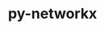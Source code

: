 ---
title: "py-networkx"
layout: cache
categories: [package, develop]
meta: {"compilers": ["apple-clang@=16.0.0", "gcc@=11.1.0", "gcc@=11.4.0", "gcc@=13.2.0", "gcc@=9.4.0", "oneapi@=2024.2.1"], "num_specs": 129, "num_specs_by_stack": {"data-vis-sdk": 9, "e4s": 28, "e4s-neoverse-v2": 5, "e4s-neoverse_v1": 9, "e4s-oneapi": 14, "e4s-power": 1, "hep": 7, "ml-darwin-aarch64-mps": 10, "ml-linux-aarch64-cpu": 23, "ml-linux-aarch64-cuda": 22, "ml-linux-x86_64-cpu": 22, "ml-linux-x86_64-cuda": 23, "root": 129}, "oss": ["sequoia", "ubuntu20.04", "ubuntu22.04", "ubuntu24.04"], "platforms": ["darwin", "linux"], "stacks": ["data-vis-sdk", "e4s", "e4s-neoverse-v2", "e4s-neoverse_v1", "e4s-oneapi", "e4s-power", "hep", "ml-darwin-aarch64-mps", "ml-linux-aarch64-cpu", "ml-linux-aarch64-cuda", "ml-linux-x86_64-cpu", "ml-linux-x86_64-cuda", "root"], "targets": ["aarch64", "neoverse_v1", "neoverse_v2", "ppc64le", "x86_64_v3"], "versions": ["2.7.1", "3.1", "3.3", "3.4.2"]}
spec_details: [{"compiler": "gcc@=11.4.0", "hash": "24bjwxhps6op2g7vo6gpicgekvpi7ol4", "os": "ubuntu22.04", "platform": "linux", "size": "-", "stacks": ["e4s-neoverse_v1", "root"], "target": "neoverse_v1", "variants": ["build_system=python_pip", "+default", "~extra"], "versions": ["2.7.1"]}, {"compiler": "gcc@=11.4.0", "hash": "24npl3dnqlobqmmwect7f6xjh23jjt5e", "os": "ubuntu22.04", "platform": "linux", "size": "-", "stacks": ["e4s", "root"], "target": "x86_64_v3", "variants": ["build_system=python_pip", "+default", "~extra"], "versions": ["3.1"]}, {"compiler": "oneapi@=2024.2.1", "hash": "26bgvcngotxxl3uttwsrrw3j4iiwxbax", "os": "ubuntu22.04", "platform": "linux", "size": "-", "stacks": ["e4s-oneapi", "root"], "target": "x86_64_v3", "variants": ["build_system=python_pip", "+default", "~extra"], "versions": ["3.1"]}, {"compiler": "gcc@=11.1.0", "hash": "2fswsdp3ibrimhvsmov74vxfp4pn575e", "os": "ubuntu20.04", "platform": "linux", "size": "-", "stacks": ["data-vis-sdk", "root"], "target": "x86_64_v3", "variants": ["build_system=python_pip", "+default", "~extra"], "versions": ["3.1"]}, {"compiler": "gcc@=13.2.0", "hash": "2jibqkt7gdoxx3ylege7pm7suvn45jfw", "os": "ubuntu24.04", "platform": "linux", "size": "-", "stacks": ["ml-linux-aarch64-cpu", "ml-linux-aarch64-cuda", "root"], "target": "aarch64", "variants": ["build_system=python_pip", "+default", "~extra"], "versions": ["2.7.1"]}, {"compiler": "oneapi@=2024.2.1", "hash": "2ob45ptnqkvie7n2jy6g773btg2fvi3s", "os": "ubuntu22.04", "platform": "linux", "size": "-", "stacks": ["e4s-oneapi", "root"], "target": "x86_64_v3", "variants": ["build_system=python_pip", "+default", "~extra"], "versions": ["3.1"]}, {"compiler": "gcc@=13.2.0", "hash": "35xenunanc4hd6rxi7szxdhletingowk", "os": "ubuntu24.04", "platform": "linux", "size": "-", "stacks": ["ml-linux-x86_64-cpu", "ml-linux-x86_64-cuda", "root"], "target": "x86_64_v3", "variants": ["build_system=python_pip", "+default", "~extra"], "versions": ["3.3"]}, {"compiler": "gcc@=13.2.0", "hash": "3hzecguuu45fm3gplz6u5wftv4hdckvb", "os": "ubuntu24.04", "platform": "linux", "size": "-", "stacks": ["ml-linux-x86_64-cpu", "ml-linux-x86_64-cuda", "root"], "target": "x86_64_v3", "variants": ["build_system=python_pip", "+default", "~extra"], "versions": ["2.7.1"]}, {"compiler": "gcc@=13.2.0", "hash": "3l4rhzehvxliktyxc655gfkjviy7g52f", "os": "ubuntu24.04", "platform": "linux", "size": "-", "stacks": ["ml-linux-aarch64-cpu", "root"], "target": "aarch64", "variants": ["build_system=python_pip", "+default", "~extra"], "versions": ["3.3"]}, {"compiler": "gcc@=11.4.0", "hash": "42r5lybrjmzazq344ca7kotutjvyjjos", "os": "ubuntu22.04", "platform": "linux", "size": "-", "stacks": ["e4s", "root"], "target": "x86_64_v3", "variants": ["build_system=python_pip", "+default", "~extra"], "versions": ["2.7.1"]}, {"compiler": "oneapi@=2024.2.1", "hash": "43mh5fjz7lb2gk3mjdc3jkicb5bm5mfv", "os": "ubuntu22.04", "platform": "linux", "size": "-", "stacks": ["e4s-oneapi", "root"], "target": "x86_64_v3", "variants": ["build_system=python_pip", "+default", "~extra"], "versions": ["3.3"]}, {"compiler": "gcc@=13.2.0", "hash": "45egbh6jmhfwhuhzgu3ojeieawatmas4", "os": "ubuntu24.04", "platform": "linux", "size": "-", "stacks": ["ml-linux-x86_64-cpu", "ml-linux-x86_64-cuda", "root"], "target": "x86_64_v3", "variants": ["build_system=python_pip", "+default", "~extra"], "versions": ["2.7.1"]}, {"compiler": "apple-clang@=16.0.0", "hash": "47vqv2ajj4kvycq7lgt7iga3bmjfeice", "os": "sequoia", "platform": "darwin", "size": "-", "stacks": ["ml-darwin-aarch64-mps", "root"], "target": "aarch64", "variants": ["build_system=python_pip", "+default", "~extra"], "versions": ["3.3"]}, {"compiler": "gcc@=9.4.0", "hash": "4aasdbtndx6hecsudtehasr6tp42mfsh", "os": "ubuntu20.04", "platform": "linux", "size": "-", "stacks": ["e4s-power", "root"], "target": "ppc64le", "variants": ["build_system=python_pip", "+default", "~extra"], "versions": ["3.1"]}, {"compiler": "gcc@=11.4.0", "hash": "4o7uw6djdzaf4wqxocjci5lfqoxl35br", "os": "ubuntu22.04", "platform": "linux", "size": "-", "stacks": ["e4s-neoverse_v1", "root"], "target": "neoverse_v1", "variants": ["build_system=python_pip", "+default", "~extra"], "versions": ["2.7.1"]}, {"compiler": "gcc@=13.2.0", "hash": "4olk4jewrjf4vaqbrahrhfjccfiod6a6", "os": "ubuntu24.04", "platform": "linux", "size": "-", "stacks": ["ml-linux-aarch64-cpu", "ml-linux-aarch64-cuda", "root"], "target": "aarch64", "variants": ["build_system=python_pip", "+default", "~extra"], "versions": ["2.7.1"]}, {"compiler": "gcc@=13.2.0", "hash": "4pc23sackhd2t6gubiyem4hmisyqfwoe", "os": "ubuntu24.04", "platform": "linux", "size": "-", "stacks": ["ml-linux-aarch64-cpu", "ml-linux-aarch64-cuda", "root"], "target": "aarch64", "variants": ["build_system=python_pip", "+default", "~extra"], "versions": ["2.7.1"]}, {"compiler": "gcc@=13.2.0", "hash": "4tprkgh3okmqaltcoo5qr5okamnfwrpo", "os": "ubuntu24.04", "platform": "linux", "size": "-", "stacks": ["ml-linux-aarch64-cpu", "ml-linux-aarch64-cuda", "root"], "target": "aarch64", "variants": ["build_system=python_pip", "+default", "~extra"], "versions": ["2.7.1"]}, {"compiler": "oneapi@=2024.2.1", "hash": "4yx3juqaowdq2fkwry7tl6wos3wjl7km", "os": "ubuntu22.04", "platform": "linux", "size": "-", "stacks": ["e4s-oneapi", "root"], "target": "x86_64_v3", "variants": ["build_system=python_pip", "+default", "~extra"], "versions": ["3.1"]}, {"compiler": "gcc@=13.2.0", "hash": "557qor6hkolccq4rfqxasehbrwhgjyxf", "os": "ubuntu24.04", "platform": "linux", "size": "-", "stacks": ["ml-linux-aarch64-cpu", "ml-linux-aarch64-cuda", "root"], "target": "aarch64", "variants": ["build_system=python_pip", "+default", "~extra"], "versions": ["3.1"]}, {"compiler": "gcc@=11.4.0", "hash": "57ip6hc55e23zeukowafal5pwxqzjdtv", "os": "ubuntu22.04", "platform": "linux", "size": "-", "stacks": ["e4s", "root"], "target": "x86_64_v3", "variants": ["build_system=python_pip", "+default", "~extra"], "versions": ["3.1"]}, {"compiler": "oneapi@=2024.2.1", "hash": "5n675b5otwh5ze5w2epnly5sfj7ku2vw", "os": "ubuntu22.04", "platform": "linux", "size": "-", "stacks": ["e4s-oneapi", "root"], "target": "x86_64_v3", "variants": ["build_system=python_pip", "+default", "~extra"], "versions": ["3.1"]}, {"compiler": "gcc@=13.2.0", "hash": "67npk2l2shajvalguqldreycxdjjcp2d", "os": "ubuntu24.04", "platform": "linux", "size": "-", "stacks": ["ml-linux-x86_64-cpu", "ml-linux-x86_64-cuda", "root"], "target": "x86_64_v3", "variants": ["build_system=python_pip", "+default", "~extra"], "versions": ["2.7.1"]}, {"compiler": "oneapi@=2024.2.1", "hash": "6afgg6znxld33e6wj7xebdzrfes2ftq6", "os": "ubuntu22.04", "platform": "linux", "size": "-", "stacks": ["e4s-oneapi", "root"], "target": "x86_64_v3", "variants": ["build_system=python_pip", "+default", "~extra"], "versions": ["3.3"]}, {"compiler": "gcc@=11.4.0", "hash": "6ezxfaws3nwdslabfkenk4hhjc7l3r7v", "os": "ubuntu22.04", "platform": "linux", "size": "-", "stacks": ["e4s", "root"], "target": "x86_64_v3", "variants": ["build_system=python_pip", "+default", "~extra"], "versions": ["2.7.1"]}, {"compiler": "gcc@=11.4.0", "hash": "6foidezidmyvzde5povxgm4lha6yswct", "os": "ubuntu22.04", "platform": "linux", "size": "-", "stacks": ["e4s-neoverse_v1", "root"], "target": "neoverse_v1", "variants": ["build_system=python_pip", "+default", "~extra"], "versions": ["2.7.1"]}, {"compiler": "gcc@=13.2.0", "hash": "6gdu6x7xzqva6mheq5md7dr2jwzb2o4i", "os": "ubuntu24.04", "platform": "linux", "size": "-", "stacks": ["ml-linux-aarch64-cpu", "ml-linux-aarch64-cuda", "root"], "target": "aarch64", "variants": ["build_system=python_pip", "+default", "~extra"], "versions": ["3.3"]}, {"compiler": "oneapi@=2024.2.1", "hash": "6haacjvjr5phtpuupfep2zt7kzk6e4fh", "os": "ubuntu22.04", "platform": "linux", "size": "-", "stacks": ["e4s-oneapi", "root"], "target": "x86_64_v3", "variants": ["build_system=python_pip", "+default", "~extra"], "versions": ["3.3"]}, {"compiler": "gcc@=13.2.0", "hash": "72rk4holx7ntdvleyvj6tmtoa6onwnk2", "os": "ubuntu24.04", "platform": "linux", "size": "-", "stacks": ["ml-linux-x86_64-cpu", "ml-linux-x86_64-cuda", "root"], "target": "x86_64_v3", "variants": ["build_system=python_pip", "+default", "~extra"], "versions": ["2.7.1"]}, {"compiler": "gcc@=13.2.0", "hash": "76uho35cwovzjmghqd2kjgkyukmimfw2", "os": "ubuntu24.04", "platform": "linux", "size": "-", "stacks": ["ml-linux-x86_64-cpu", "ml-linux-x86_64-cuda", "root"], "target": "x86_64_v3", "variants": ["build_system=python_pip", "+default", "~extra"], "versions": ["3.3"]}, {"compiler": "gcc@=13.2.0", "hash": "7dkckerji36iy476s7tbprwqdjsl2xw6", "os": "ubuntu24.04", "platform": "linux", "size": "-", "stacks": ["ml-linux-x86_64-cpu", "ml-linux-x86_64-cuda", "root"], "target": "x86_64_v3", "variants": ["build_system=python_pip", "+default", "~extra"], "versions": ["2.7.1"]}, {"compiler": "oneapi@=2024.2.1", "hash": "7gek5a7tbr424fzhoqqyj5omfjsu7l3e", "os": "ubuntu22.04", "platform": "linux", "size": "-", "stacks": ["e4s-oneapi", "root"], "target": "x86_64_v3", "variants": ["build_system=python_pip", "+default", "~extra"], "versions": ["3.3"]}, {"compiler": "gcc@=11.4.0", "hash": "7iqlybedksaw25amsgrmrp4oqdzomthv", "os": "ubuntu22.04", "platform": "linux", "size": "-", "stacks": ["e4s", "root"], "target": "x86_64_v3", "variants": ["build_system=python_pip", "+default", "~extra"], "versions": ["3.3"]}, {"compiler": "gcc@=13.2.0", "hash": "7vr4gvocncg7eywolajqc3jkn5j47hyn", "os": "ubuntu24.04", "platform": "linux", "size": "-", "stacks": ["ml-linux-aarch64-cpu", "ml-linux-aarch64-cuda", "root"], "target": "aarch64", "variants": ["build_system=python_pip", "+default", "~extra"], "versions": ["3.1"]}, {"compiler": "gcc@=11.4.0", "hash": "7w32h47ipqss53s5hyfwfiyd637p6znh", "os": "ubuntu22.04", "platform": "linux", "size": "-", "stacks": ["e4s", "root"], "target": "x86_64_v3", "variants": ["build_system=python_pip", "+default", "~extra"], "versions": ["3.3"]}, {"compiler": "gcc@=11.4.0", "hash": "7wdzw24zyyxozcdmeqfk53whfoskhlun", "os": "ubuntu22.04", "platform": "linux", "size": "-", "stacks": ["e4s-neoverse-v2", "root"], "target": "neoverse_v2", "variants": ["build_system=python_pip", "+default", "~extra"], "versions": ["3.1"]}, {"compiler": "gcc@=11.4.0", "hash": "7xfntpx5fblvp7hrsi4idz5pzlsy7y7r", "os": "ubuntu22.04", "platform": "linux", "size": "-", "stacks": ["hep", "root"], "target": "x86_64_v3", "variants": ["build_system=python_pip", "+default", "~extra"], "versions": ["2.7.1"]}, {"compiler": "gcc@=11.4.0", "hash": "ai45sjcxc5vmocbkylm4l72iwmgjhyka", "os": "ubuntu22.04", "platform": "linux", "size": "-", "stacks": ["hep", "root"], "target": "x86_64_v3", "variants": ["build_system=python_pip", "+default", "~extra"], "versions": ["2.7.1"]}, {"compiler": "gcc@=13.2.0", "hash": "auurnagx2seufftswc7rev72q3kpeyr7", "os": "ubuntu24.04", "platform": "linux", "size": "-", "stacks": ["ml-linux-aarch64-cpu", "ml-linux-aarch64-cuda", "root"], "target": "aarch64", "variants": ["build_system=python_pip", "+default", "~extra"], "versions": ["3.1"]}, {"compiler": "gcc@=11.4.0", "hash": "b4xep6gwjvbpoqmfomyqs3xql6tgxab7", "os": "ubuntu22.04", "platform": "linux", "size": "-", "stacks": ["e4s", "root"], "target": "x86_64_v3", "variants": ["build_system=python_pip", "+default", "~extra"], "versions": ["2.7.1"]}, {"compiler": "gcc@=11.4.0", "hash": "b6hxf7xswferdmwhcwh3zbaqqbdvypkv", "os": "ubuntu22.04", "platform": "linux", "size": "-", "stacks": ["hep", "root"], "target": "x86_64_v3", "variants": ["build_system=python_pip", "+default", "~extra"], "versions": ["2.7.1"]}, {"compiler": "gcc@=11.4.0", "hash": "cgi2igkbnx6gkas7mopbghtywrdsgofo", "os": "ubuntu22.04", "platform": "linux", "size": "-", "stacks": ["e4s", "root"], "target": "x86_64_v3", "variants": ["build_system=python_pip", "+default", "~extra"], "versions": ["3.4.2"]}, {"compiler": "gcc@=11.4.0", "hash": "dbaovkr4ade2orbgcj4frkuaxuccibsr", "os": "ubuntu22.04", "platform": "linux", "size": "-", "stacks": ["e4s", "root"], "target": "x86_64_v3", "variants": ["build_system=python_pip", "+default", "~extra"], "versions": ["3.1"]}, {"compiler": "gcc@=11.4.0", "hash": "df4o5agyb2pzpmecztujhstqeaijtps6", "os": "ubuntu22.04", "platform": "linux", "size": "-", "stacks": ["e4s-neoverse_v1", "root"], "target": "neoverse_v1", "variants": ["build_system=python_pip", "+default", "~extra"], "versions": ["2.7.1"]}, {"compiler": "gcc@=11.4.0", "hash": "dqxkwxnyd3apurtyvkcelccwdfmgyfbl", "os": "ubuntu22.04", "platform": "linux", "size": "-", "stacks": ["e4s", "root"], "target": "x86_64_v3", "variants": ["build_system=python_pip", "+default", "~extra"], "versions": ["3.1"]}, {"compiler": "gcc@=11.4.0", "hash": "drgv6hsaerssd2ceoi4crl4fleqfkcqi", "os": "ubuntu22.04", "platform": "linux", "size": "-", "stacks": ["e4s-neoverse_v1", "root"], "target": "neoverse_v1", "variants": ["build_system=python_pip", "+default", "~extra"], "versions": ["3.1"]}, {"compiler": "gcc@=13.2.0", "hash": "e25zoyatafvgtlqisp5jmeddwfhsb4eu", "os": "ubuntu24.04", "platform": "linux", "size": "-", "stacks": ["ml-linux-x86_64-cpu", "ml-linux-x86_64-cuda", "root"], "target": "x86_64_v3", "variants": ["build_system=python_pip", "+default", "~extra"], "versions": ["2.7.1"]}, {"compiler": "apple-clang@=16.0.0", "hash": "eckheirh6fgjqt2nyrbkgw7rcago7smr", "os": "sequoia", "platform": "darwin", "size": "-", "stacks": ["ml-darwin-aarch64-mps", "root"], "target": "aarch64", "variants": ["build_system=python_pip", "+default", "~extra"], "versions": ["2.7.1"]}, {"compiler": "gcc@=13.2.0", "hash": "ed6sszncatz4i62a6veeojkcpd7u4lxs", "os": "ubuntu24.04", "platform": "linux", "size": "-", "stacks": ["ml-linux-aarch64-cpu", "ml-linux-aarch64-cuda", "root"], "target": "aarch64", "variants": ["build_system=python_pip", "+default", "~extra"], "versions": ["2.7.1"]}, {"compiler": "apple-clang@=16.0.0", "hash": "ehfvdwpud4n73xx75gzjmsymk3x76tkd", "os": "sequoia", "platform": "darwin", "size": "-", "stacks": ["ml-darwin-aarch64-mps", "root"], "target": "aarch64", "variants": ["build_system=python_pip", "+default", "~extra"], "versions": ["3.1"]}, {"compiler": "gcc@=13.2.0", "hash": "esosqrxrvyfoggej6zsyyj3gatjcvh44", "os": "ubuntu24.04", "platform": "linux", "size": "-", "stacks": ["ml-linux-x86_64-cpu", "ml-linux-x86_64-cuda", "root"], "target": "x86_64_v3", "variants": ["build_system=python_pip", "+default", "~extra"], "versions": ["2.7.1"]}, {"compiler": "gcc@=13.2.0", "hash": "ethiihro3u46fkpyvzskj7aesyobbxyd", "os": "ubuntu24.04", "platform": "linux", "size": "-", "stacks": ["ml-linux-aarch64-cpu", "ml-linux-aarch64-cuda", "root"], "target": "aarch64", "variants": ["build_system=python_pip", "+default", "~extra"], "versions": ["2.7.1"]}, {"compiler": "gcc@=11.4.0", "hash": "evi4obmtxmgagkw4m4x2awssh6rlkpbr", "os": "ubuntu22.04", "platform": "linux", "size": "-", "stacks": ["e4s-neoverse-v2", "root"], "target": "neoverse_v2", "variants": ["build_system=python_pip", "+default", "~extra"], "versions": ["3.1"]}, {"compiler": "gcc@=11.4.0", "hash": "f5vkzuoms5xtpbhjeetlj42bmto2gtkk", "os": "ubuntu22.04", "platform": "linux", "size": "-", "stacks": ["e4s", "root"], "target": "x86_64_v3", "variants": ["build_system=python_pip", "+default", "~extra"], "versions": ["3.1"]}, {"compiler": "gcc@=11.4.0", "hash": "f7nmm4adbrtynuio4aaroz2thz2k75gu", "os": "ubuntu22.04", "platform": "linux", "size": "-", "stacks": ["e4s", "root"], "target": "x86_64_v3", "variants": ["build_system=python_pip", "+default", "~extra"], "versions": ["3.4.2"]}, {"compiler": "gcc@=11.1.0", "hash": "faa4wiyz4bxydg2yilt7utni5efemtyg", "os": "ubuntu20.04", "platform": "linux", "size": "-", "stacks": ["data-vis-sdk", "root"], "target": "x86_64_v3", "variants": ["build_system=python_pip", "+default", "~extra"], "versions": ["3.4.2"]}, {"compiler": "gcc@=13.2.0", "hash": "fxwllfgmeniegoqky7eljc7afcucca5x", "os": "ubuntu24.04", "platform": "linux", "size": "-", "stacks": ["ml-linux-x86_64-cpu", "ml-linux-x86_64-cuda", "root"], "target": "x86_64_v3", "variants": ["build_system=python_pip", "+default", "~extra"], "versions": ["2.7.1"]}, {"compiler": "gcc@=11.4.0", "hash": "g77eqjlxj5vs4l6pilix76bdd323xfyz", "os": "ubuntu22.04", "platform": "linux", "size": "-", "stacks": ["e4s-neoverse-v2", "root"], "target": "neoverse_v2", "variants": ["build_system=python_pip", "+default", "~extra"], "versions": ["3.1"]}, {"compiler": "gcc@=11.4.0", "hash": "gsg6q3ftclxocbrm6inl4catklelgihi", "os": "ubuntu22.04", "platform": "linux", "size": "-", "stacks": ["e4s", "root"], "target": "x86_64_v3", "variants": ["build_system=python_pip", "+default", "~extra"], "versions": ["2.7.1"]}, {"compiler": "gcc@=13.2.0", "hash": "gswzhruo5cijcgt6mkrteenryosmfmcn", "os": "ubuntu24.04", "platform": "linux", "size": "-", "stacks": ["ml-linux-aarch64-cpu", "ml-linux-aarch64-cuda", "root"], "target": "aarch64", "variants": ["build_system=python_pip", "+default", "~extra"], "versions": ["2.7.1"]}, {"compiler": "gcc@=11.4.0", "hash": "guqi27xwargohgtpmr2lrvktj6lcuy5r", "os": "ubuntu22.04", "platform": "linux", "size": "-", "stacks": ["e4s-neoverse-v2", "root"], "target": "neoverse_v2", "variants": ["build_system=python_pip", "+default", "~extra"], "versions": ["3.1"]}, {"compiler": "gcc@=11.4.0", "hash": "h4kiqzarfkb6th45vbj6rkpbur4xiewg", "os": "ubuntu22.04", "platform": "linux", "size": "-", "stacks": ["e4s-neoverse_v1", "root"], "target": "neoverse_v1", "variants": ["build_system=python_pip", "+default", "~extra"], "versions": ["2.7.1"]}, {"compiler": "gcc@=13.2.0", "hash": "hjb2kslrgvrwqrq2rkzh3xmp6jzk7h2l", "os": "ubuntu24.04", "platform": "linux", "size": "-", "stacks": ["ml-linux-aarch64-cpu", "ml-linux-aarch64-cuda", "root"], "target": "aarch64", "variants": ["build_system=python_pip", "+default", "~extra"], "versions": ["2.7.1"]}, {"compiler": "apple-clang@=16.0.0", "hash": "hkvkalsm3mjwkhtk6bpugzrdek4kpm5l", "os": "sequoia", "platform": "darwin", "size": "-", "stacks": ["ml-darwin-aarch64-mps", "root"], "target": "aarch64", "variants": ["build_system=python_pip", "+default", "~extra"], "versions": ["3.3"]}, {"compiler": "gcc@=13.2.0", "hash": "hquz7dz3owlta2a2yvnbywlmmxvjdmim", "os": "ubuntu24.04", "platform": "linux", "size": "-", "stacks": ["ml-linux-x86_64-cpu", "ml-linux-x86_64-cuda", "root"], "target": "x86_64_v3", "variants": ["build_system=python_pip", "+default", "~extra"], "versions": ["3.3"]}, {"compiler": "gcc@=13.2.0", "hash": "i2il7k4dhqple355mqnpqborkn5bkekq", "os": "ubuntu24.04", "platform": "linux", "size": "-", "stacks": ["ml-linux-x86_64-cpu", "ml-linux-x86_64-cuda", "root"], "target": "x86_64_v3", "variants": ["build_system=python_pip", "+default", "~extra"], "versions": ["2.7.1"]}, {"compiler": "gcc@=11.1.0", "hash": "i3crlhhrxr3xxflkie2mopoetpv5pug5", "os": "ubuntu20.04", "platform": "linux", "size": "-", "stacks": ["data-vis-sdk", "root"], "target": "x86_64_v3", "variants": ["build_system=python_pip", "+default", "~extra"], "versions": ["3.4.2"]}, {"compiler": "gcc@=13.2.0", "hash": "iagnwadtgwqcmreta4muk4ykw6r6ghxo", "os": "ubuntu24.04", "platform": "linux", "size": "-", "stacks": ["ml-linux-x86_64-cpu", "ml-linux-x86_64-cuda", "root"], "target": "x86_64_v3", "variants": ["build_system=python_pip", "+default", "~extra"], "versions": ["3.1"]}, {"compiler": "gcc@=13.2.0", "hash": "izykbghus7kuwtbjwjjzri6nwb3y7hz4", "os": "ubuntu24.04", "platform": "linux", "size": "-", "stacks": ["ml-linux-aarch64-cpu", "ml-linux-aarch64-cuda", "root"], "target": "aarch64", "variants": ["build_system=python_pip", "+default", "~extra"], "versions": ["2.7.1"]}, {"compiler": "gcc@=11.4.0", "hash": "jadhum3epqpe2dg62ehzeblqwyiau6gh", "os": "ubuntu22.04", "platform": "linux", "size": "-", "stacks": ["e4s-neoverse_v1", "root"], "target": "neoverse_v1", "variants": ["build_system=python_pip", "+default", "~extra"], "versions": ["2.7.1"]}, {"compiler": "gcc@=11.4.0", "hash": "jfh3k7q7um546ky57y6z3622ow7xgluj", "os": "ubuntu22.04", "platform": "linux", "size": "-", "stacks": ["e4s", "root"], "target": "x86_64_v3", "variants": ["build_system=python_pip", "+default", "~extra"], "versions": ["3.1"]}, {"compiler": "gcc@=13.2.0", "hash": "jsj3c4w2njfdvluk3cm3je6dbckgacwy", "os": "ubuntu24.04", "platform": "linux", "size": "-", "stacks": ["ml-linux-aarch64-cpu", "ml-linux-aarch64-cuda", "root"], "target": "aarch64", "variants": ["build_system=python_pip", "+default", "~extra"], "versions": ["2.7.1"]}, {"compiler": "gcc@=13.2.0", "hash": "jvkgedrggja2kytjfzhnfhykgegv2imx", "os": "ubuntu24.04", "platform": "linux", "size": "-", "stacks": ["ml-linux-aarch64-cpu", "ml-linux-aarch64-cuda", "root"], "target": "aarch64", "variants": ["build_system=python_pip", "+default", "~extra"], "versions": ["2.7.1"]}, {"compiler": "gcc@=11.4.0", "hash": "k7f5gzcsxzjfd6il5ezk3mqdwovg4v3i", "os": "ubuntu22.04", "platform": "linux", "size": "-", "stacks": ["e4s", "root"], "target": "x86_64_v3", "variants": ["build_system=python_pip", "+default", "~extra"], "versions": ["2.7.1"]}, {"compiler": "gcc@=13.2.0", "hash": "kcqtkayi6onaipycn2mll3fn4fcxgr2q", "os": "ubuntu24.04", "platform": "linux", "size": "-", "stacks": ["ml-linux-x86_64-cpu", "ml-linux-x86_64-cuda", "root"], "target": "x86_64_v3", "variants": ["build_system=python_pip", "+default", "~extra"], "versions": ["3.1"]}, {"compiler": "gcc@=13.2.0", "hash": "kj2mgflv5x4bekczksctfs3whxspgp22", "os": "ubuntu24.04", "platform": "linux", "size": "-", "stacks": ["ml-linux-aarch64-cpu", "ml-linux-aarch64-cuda", "root"], "target": "aarch64", "variants": ["build_system=python_pip", "+default", "~extra"], "versions": ["3.3"]}, {"compiler": "oneapi@=2024.2.1", "hash": "l2pfz3daermqqef76b7otrmzx3kolvcg", "os": "ubuntu22.04", "platform": "linux", "size": "-", "stacks": ["e4s-oneapi", "root"], "target": "x86_64_v3", "variants": ["build_system=python_pip", "+default", "~extra"], "versions": ["3.1"]}, {"compiler": "gcc@=13.2.0", "hash": "l2vmcocn6zabi4casoukwacliudoczbr", "os": "ubuntu24.04", "platform": "linux", "size": "-", "stacks": ["ml-linux-x86_64-cpu", "ml-linux-x86_64-cuda", "root"], "target": "x86_64_v3", "variants": ["build_system=python_pip", "+default", "~extra"], "versions": ["3.3"]}, {"compiler": "gcc@=11.1.0", "hash": "lghi7jjla4kaex2ceqm3f4jqvoqogh2m", "os": "ubuntu20.04", "platform": "linux", "size": "-", "stacks": ["data-vis-sdk", "root"], "target": "x86_64_v3", "variants": ["build_system=python_pip", "+default", "~extra"], "versions": ["3.4.2"]}, {"compiler": "gcc@=11.4.0", "hash": "mbcbgc5uvyyfcgr5goynceuadlu2vyt3", "os": "ubuntu22.04", "platform": "linux", "size": "-", "stacks": ["e4s", "root"], "target": "x86_64_v3", "variants": ["build_system=python_pip", "+default", "~extra"], "versions": ["2.7.1"]}, {"compiler": "apple-clang@=16.0.0", "hash": "mbx26z3aztfmsfy4vgxu73xiy3cua3of", "os": "sequoia", "platform": "darwin", "size": "-", "stacks": ["ml-darwin-aarch64-mps", "root"], "target": "aarch64", "variants": ["build_system=python_pip", "+default", "~extra"], "versions": ["3.3"]}, {"compiler": "gcc@=11.4.0", "hash": "mdif2tsfriukemzq5c723ywjkp72ej74", "os": "ubuntu22.04", "platform": "linux", "size": "-", "stacks": ["e4s", "root"], "target": "x86_64_v3", "variants": ["build_system=python_pip", "+default", "~extra"], "versions": ["3.1"]}, {"compiler": "gcc@=11.4.0", "hash": "misk7siyrmj6iq5hsovb7isuavcs7qgg", "os": "ubuntu22.04", "platform": "linux", "size": "-", "stacks": ["e4s", "root"], "target": "x86_64_v3", "variants": ["build_system=python_pip", "+default", "~extra"], "versions": ["2.7.1"]}, {"compiler": "oneapi@=2024.2.1", "hash": "nf7ejgu4gnkb6lffcrtvjmxmsvmojpjs", "os": "ubuntu22.04", "platform": "linux", "size": "-", "stacks": ["e4s-oneapi", "root"], "target": "x86_64_v3", "variants": ["build_system=python_pip", "+default", "~extra"], "versions": ["3.1"]}, {"compiler": "apple-clang@=16.0.0", "hash": "nhllhwjucoccmv43yoobnr2i2w22gd5c", "os": "sequoia", "platform": "darwin", "size": "-", "stacks": ["ml-darwin-aarch64-mps", "root"], "target": "aarch64", "variants": ["build_system=python_pip", "+default", "~extra"], "versions": ["2.7.1"]}, {"compiler": "gcc@=11.4.0", "hash": "omaaiiarhog7pn2hv2pnoioh6jrxlzlk", "os": "ubuntu22.04", "platform": "linux", "size": "-", "stacks": ["e4s", "root"], "target": "x86_64_v3", "variants": ["build_system=python_pip", "+default", "~extra"], "versions": ["3.4.2"]}, {"compiler": "gcc@=13.2.0", "hash": "oqiknvc5a4vjsmxp5knioyunvhw3ts3u", "os": "ubuntu24.04", "platform": "linux", "size": "-", "stacks": ["ml-linux-x86_64-cuda", "root"], "target": "x86_64_v3", "variants": ["build_system=python_pip", "+default", "~extra"], "versions": ["3.1"]}, {"compiler": "gcc@=11.1.0", "hash": "oqwjhbo7yzaimadwbpjxnmommbkfnbbg", "os": "ubuntu20.04", "platform": "linux", "size": "-", "stacks": ["data-vis-sdk", "root"], "target": "x86_64_v3", "variants": ["build_system=python_pip", "+default", "~extra"], "versions": ["3.1"]}, {"compiler": "oneapi@=2024.2.1", "hash": "osf2h6vvengamudct2bs6ndzlrtuigeg", "os": "ubuntu22.04", "platform": "linux", "size": "-", "stacks": ["e4s-oneapi", "root"], "target": "x86_64_v3", "variants": ["build_system=python_pip", "+default", "~extra"], "versions": ["3.1"]}, {"compiler": "gcc@=11.4.0", "hash": "ponfiw5hrjar64kuvpbqipwsqeyhxlk3", "os": "ubuntu22.04", "platform": "linux", "size": "-", "stacks": ["e4s", "root"], "target": "x86_64_v3", "variants": ["build_system=python_pip", "+default", "~extra"], "versions": ["2.7.1"]}, {"compiler": "gcc@=13.2.0", "hash": "pqfcdvbn3l5bzf5hshnbli2vm4dk74u4", "os": "ubuntu24.04", "platform": "linux", "size": "-", "stacks": ["ml-linux-aarch64-cpu", "ml-linux-aarch64-cuda", "root"], "target": "aarch64", "variants": ["build_system=python_pip", "+default", "~extra"], "versions": ["2.7.1"]}, {"compiler": "gcc@=13.2.0", "hash": "puyffspdzwt5m2ysib4u2o53mdzxppjt", "os": "ubuntu24.04", "platform": "linux", "size": "-", "stacks": ["ml-linux-x86_64-cpu", "ml-linux-x86_64-cuda", "root"], "target": "x86_64_v3", "variants": ["build_system=python_pip", "+default", "~extra"], "versions": ["2.7.1"]}, {"compiler": "gcc@=11.4.0", "hash": "q3yhba4vqacocorhn6oggchwm5ayadg3", "os": "ubuntu22.04", "platform": "linux", "size": "-", "stacks": ["e4s", "root"], "target": "x86_64_v3", "variants": ["build_system=python_pip", "+default", "~extra"], "versions": ["3.3"]}, {"compiler": "gcc@=11.4.0", "hash": "r64i7p2b5e4emcxr2wyrxzuwpgvsypor", "os": "ubuntu22.04", "platform": "linux", "size": "-", "stacks": ["e4s", "root"], "target": "x86_64_v3", "variants": ["build_system=python_pip", "+default", "~extra"], "versions": ["3.1"]}, {"compiler": "gcc@=13.2.0", "hash": "rbmk4xruzt42xtjm6njfovoiymgguh2g", "os": "ubuntu24.04", "platform": "linux", "size": "-", "stacks": ["ml-linux-aarch64-cpu", "ml-linux-aarch64-cuda", "root"], "target": "aarch64", "variants": ["build_system=python_pip", "+default", "~extra"], "versions": ["3.1"]}, {"compiler": "gcc@=11.4.0", "hash": "rcmsokq7rlfo3voh63cp7oinp4yukii6", "os": "ubuntu22.04", "platform": "linux", "size": "-", "stacks": ["hep", "root"], "target": "x86_64_v3", "variants": ["build_system=python_pip", "+default", "~extra"], "versions": ["2.7.1"]}, {"compiler": "gcc@=11.4.0", "hash": "s44d3tqqsjpesxfevub3fj6l6dswm4ji", "os": "ubuntu22.04", "platform": "linux", "size": "-", "stacks": ["hep", "root"], "target": "x86_64_v3", "variants": ["build_system=python_pip", "+default", "~extra"], "versions": ["2.7.1"]}, {"compiler": "gcc@=13.2.0", "hash": "s44xjutoahtjrz2dzjlgx2jqbbd4jlt2", "os": "ubuntu24.04", "platform": "linux", "size": "-", "stacks": ["ml-linux-aarch64-cpu", "ml-linux-aarch64-cuda", "root"], "target": "aarch64", "variants": ["build_system=python_pip", "+default", "~extra"], "versions": ["2.7.1"]}, {"compiler": "oneapi@=2024.2.1", "hash": "sx6x3zqve4jf5btiynzyddqq3rg7457t", "os": "ubuntu22.04", "platform": "linux", "size": "-", "stacks": ["e4s-oneapi", "root"], "target": "x86_64_v3", "variants": ["build_system=python_pip", "+default", "~extra"], "versions": ["3.1"]}, {"compiler": "gcc@=11.4.0", "hash": "sycncte3q64m4giqsjwydbbqwdwf27j2", "os": "ubuntu22.04", "platform": "linux", "size": "-", "stacks": ["e4s-neoverse_v1", "root"], "target": "neoverse_v1", "variants": ["build_system=python_pip", "+default", "~extra"], "versions": ["3.1"]}, {"compiler": "gcc@=13.2.0", "hash": "syjgbrpoyfq4afcowsqe6kz7qxjya4p5", "os": "ubuntu24.04", "platform": "linux", "size": "-", "stacks": ["ml-linux-x86_64-cpu", "ml-linux-x86_64-cuda", "root"], "target": "x86_64_v3", "variants": ["build_system=python_pip", "+default", "~extra"], "versions": ["2.7.1"]}, {"compiler": "gcc@=13.2.0", "hash": "t2kfyjzgszawkxz7xtowr3nue2lkmbbz", "os": "ubuntu24.04", "platform": "linux", "size": "-", "stacks": ["ml-linux-x86_64-cpu", "ml-linux-x86_64-cuda", "root"], "target": "x86_64_v3", "variants": ["build_system=python_pip", "+default", "~extra"], "versions": ["2.7.1"]}, {"compiler": "gcc@=11.4.0", "hash": "tmipnydsemr54qvcya53xwn6haihdz7e", "os": "ubuntu22.04", "platform": "linux", "size": "-", "stacks": ["e4s", "root"], "target": "x86_64_v3", "variants": ["build_system=python_pip", "+default", "~extra"], "versions": ["2.7.1"]}, {"compiler": "gcc@=13.2.0", "hash": "u5zm5ufxb5fugolz6b67do3cxtqqojru", "os": "ubuntu24.04", "platform": "linux", "size": "-", "stacks": ["ml-linux-aarch64-cpu", "ml-linux-aarch64-cuda", "root"], "target": "aarch64", "variants": ["build_system=python_pip", "+default", "~extra"], "versions": ["2.7.1"]}, {"compiler": "gcc@=11.4.0", "hash": "udkxt2yhyezgozetlo6v5ig5g6ukikuw", "os": "ubuntu22.04", "platform": "linux", "size": "-", "stacks": ["hep", "root"], "target": "x86_64_v3", "variants": ["build_system=python_pip", "+default", "~extra"], "versions": ["2.7.1"]}, {"compiler": "gcc@=11.1.0", "hash": "uknd4alf7hvd4vhy57yy73uw6ndffwz4", "os": "ubuntu20.04", "platform": "linux", "size": "-", "stacks": ["data-vis-sdk", "root"], "target": "x86_64_v3", "variants": ["build_system=python_pip", "+default", "~extra"], "versions": ["3.4.2"]}, {"compiler": "gcc@=13.2.0", "hash": "uyo3tlzniu7pc6dexkh7x7j5dwhzroxj", "os": "ubuntu24.04", "platform": "linux", "size": "-", "stacks": ["ml-linux-x86_64-cpu", "ml-linux-x86_64-cuda", "root"], "target": "x86_64_v3", "variants": ["build_system=python_pip", "+default", "~extra"], "versions": ["2.7.1"]}, {"compiler": "gcc@=11.4.0", "hash": "vg6bho3sr2pg4pdttqsqo7q72umqgj6u", "os": "ubuntu22.04", "platform": "linux", "size": "-", "stacks": ["e4s", "root"], "target": "x86_64_v3", "variants": ["build_system=python_pip", "+default", "~extra"], "versions": ["3.1"]}, {"compiler": "gcc@=11.1.0", "hash": "viflplgrpmiqgqytkk6gzno3cobc5boe", "os": "ubuntu20.04", "platform": "linux", "size": "-", "stacks": ["data-vis-sdk", "root"], "target": "x86_64_v3", "variants": ["build_system=python_pip", "+default", "~extra"], "versions": ["3.1"]}, {"compiler": "gcc@=13.2.0", "hash": "wafhv3yxm3cvvcz77n3bez52elbtl4fs", "os": "ubuntu24.04", "platform": "linux", "size": "-", "stacks": ["ml-linux-x86_64-cpu", "ml-linux-x86_64-cuda", "root"], "target": "x86_64_v3", "variants": ["build_system=python_pip", "+default", "~extra"], "versions": ["2.7.1"]}, {"compiler": "oneapi@=2024.2.1", "hash": "wczaghv5zpc77m2k4pn2jzwlcrolo335", "os": "ubuntu22.04", "platform": "linux", "size": "-", "stacks": ["e4s-oneapi", "root"], "target": "x86_64_v3", "variants": ["build_system=python_pip", "+default", "~extra"], "versions": ["3.1"]}, {"compiler": "gcc@=13.2.0", "hash": "wh4yq3xu53twk7viso7sauvxv3zodpvf", "os": "ubuntu24.04", "platform": "linux", "size": "-", "stacks": ["ml-linux-x86_64-cpu", "ml-linux-x86_64-cuda", "root"], "target": "x86_64_v3", "variants": ["build_system=python_pip", "+default", "~extra"], "versions": ["3.1"]}, {"compiler": "gcc@=11.1.0", "hash": "woieq6bfozwl37w3okqulcbnldjabn7n", "os": "ubuntu20.04", "platform": "linux", "size": "-", "stacks": ["data-vis-sdk", "root"], "target": "x86_64_v3", "variants": ["build_system=python_pip", "+default", "~extra"], "versions": ["3.1"]}, {"compiler": "gcc@=13.2.0", "hash": "wp6hzokgaq54z6tjakwdcgkev74qeauo", "os": "ubuntu24.04", "platform": "linux", "size": "-", "stacks": ["ml-linux-x86_64-cpu", "ml-linux-x86_64-cuda", "root"], "target": "x86_64_v3", "variants": ["build_system=python_pip", "+default", "~extra"], "versions": ["3.1"]}, {"compiler": "gcc@=11.4.0", "hash": "xs66dnlka47iq5mrat33x6irs57ipxn4", "os": "ubuntu22.04", "platform": "linux", "size": "-", "stacks": ["e4s-neoverse-v2", "root"], "target": "neoverse_v2", "variants": ["build_system=python_pip", "+default", "~extra"], "versions": ["3.1"]}, {"compiler": "gcc@=13.2.0", "hash": "xyjki5s7yzbvw452itzud7jlqyk6lxly", "os": "ubuntu24.04", "platform": "linux", "size": "-", "stacks": ["ml-linux-aarch64-cpu", "ml-linux-aarch64-cuda", "root"], "target": "aarch64", "variants": ["build_system=python_pip", "+default", "~extra"], "versions": ["3.3"]}, {"compiler": "apple-clang@=16.0.0", "hash": "y7o4r54cz66imi5w4cy2wiy3i227hxaa", "os": "sequoia", "platform": "darwin", "size": "-", "stacks": ["ml-darwin-aarch64-mps", "root"], "target": "aarch64", "variants": ["build_system=python_pip", "+default", "~extra"], "versions": ["3.3"]}, {"compiler": "gcc@=11.4.0", "hash": "yahhystdwqss7jr3ltslforvlimsj4ta", "os": "ubuntu22.04", "platform": "linux", "size": "-", "stacks": ["e4s", "root"], "target": "x86_64_v3", "variants": ["build_system=python_pip", "+default", "~extra"], "versions": ["2.7.1"]}, {"compiler": "oneapi@=2024.2.1", "hash": "ypqham2hpmbtrinprxblqliqazmhzetq", "os": "ubuntu22.04", "platform": "linux", "size": "-", "stacks": ["e4s-oneapi", "root"], "target": "x86_64_v3", "variants": ["build_system=python_pip", "+default", "~extra"], "versions": ["3.1"]}, {"compiler": "apple-clang@=16.0.0", "hash": "ystg6e7t46yb5rgs7smwnt2sbqq2ap2k", "os": "sequoia", "platform": "darwin", "size": "-", "stacks": ["ml-darwin-aarch64-mps", "root"], "target": "aarch64", "variants": ["build_system=python_pip", "+default", "~extra"], "versions": ["3.1"]}, {"compiler": "gcc@=11.4.0", "hash": "yt5eb4rfxb2shfugzs63cysy3yqljmzv", "os": "ubuntu22.04", "platform": "linux", "size": "-", "stacks": ["e4s", "root"], "target": "x86_64_v3", "variants": ["build_system=python_pip", "+default", "~extra"], "versions": ["2.7.1"]}, {"compiler": "gcc@=11.4.0", "hash": "yvdc6qk423dxv3t4mtrfjn7bwyncaas6", "os": "ubuntu22.04", "platform": "linux", "size": "-", "stacks": ["e4s", "root"], "target": "x86_64_v3", "variants": ["build_system=python_pip", "+default", "~extra"], "versions": ["3.1"]}, {"compiler": "apple-clang@=16.0.0", "hash": "yvrk7gbeyavr6bdlia4lfz6xff4qssdb", "os": "sequoia", "platform": "darwin", "size": "-", "stacks": ["ml-darwin-aarch64-mps", "root"], "target": "aarch64", "variants": ["build_system=python_pip", "+default", "~extra"], "versions": ["2.7.1"]}, {"compiler": "gcc@=11.4.0", "hash": "zmbriios2zu4wpoiqqdinsfyfzry3cwd", "os": "ubuntu22.04", "platform": "linux", "size": "-", "stacks": ["hep", "root"], "target": "x86_64_v3", "variants": ["build_system=python_pip", "+default", "~extra"], "versions": ["2.7.1"]}, {"compiler": "apple-clang@=16.0.0", "hash": "zoib4vrtxatiqp6glr5lows4jrmwz2iu", "os": "sequoia", "platform": "darwin", "size": "-", "stacks": ["ml-darwin-aarch64-mps", "root"], "target": "aarch64", "variants": ["build_system=python_pip", "+default", "~extra"], "versions": ["2.7.1"]}, {"compiler": "gcc@=11.1.0", "hash": "zq64mv2fursucc6vzy2loq3p5srd6l32", "os": "ubuntu20.04", "platform": "linux", "size": "-", "stacks": ["data-vis-sdk", "root"], "target": "x86_64_v3", "variants": ["build_system=python_pip", "+default", "~extra"], "versions": ["3.1"]}, {"compiler": "gcc@=11.4.0", "hash": "zrfxurtujinlzlxxtcqpyou7q6rquvex", "os": "ubuntu22.04", "platform": "linux", "size": "-", "stacks": ["e4s-neoverse_v1", "root"], "target": "neoverse_v1", "variants": ["build_system=python_pip", "+default", "~extra"], "versions": ["3.1"]}, {"compiler": "gcc@=13.2.0", "hash": "zwmcly7ve6cy44cidycgzp5vwcvwup5h", "os": "ubuntu24.04", "platform": "linux", "size": "-", "stacks": ["ml-linux-aarch64-cpu", "ml-linux-aarch64-cuda", "root"], "target": "aarch64", "variants": ["build_system=python_pip", "+default", "~extra"], "versions": ["3.1"]}, {"compiler": "gcc@=11.4.0", "hash": "zzms5k76gcmno355sba244hdo2eqvqo4", "os": "ubuntu22.04", "platform": "linux", "size": "-", "stacks": ["e4s", "root"], "target": "x86_64_v3", "variants": ["build_system=python_pip", "+default", "~extra"], "versions": ["2.7.1"]}]
---